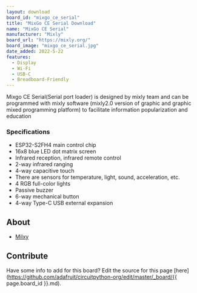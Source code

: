 ```yaml
---
layout: download
board_id: "mixgo_ce_serial"
title: "MixGo CE Serial Download"
name: "MixGo CE Serial"
manufacturer: "Mixly"
board_url: "https://mixly.org/"
board_image: "mixgo_ce_serial.jpg"
date_added: 2022-5-22
features:
  - Display
  - Wi-Fi
  - USB-C
  - Breadboard-Friendly
---
```


Mixgo CE Serial(Serial port loader) is designed by mixly team and can be programmed with mixly software (mixly2.0 version of graphic and graphic mixed programming platform) to facilitate information popularization and education
### Specifications

* ESP32-S2FH4 main control chip
* 16x8 blue LED dot matrix screen
* Infrared reception, infrared remote control
* 2-way infrared ranging
* 4-way capacitive touch
* There are sensors for temperature, light, sound, acceleration, etc.
* 4 RGB full-color lights
* Passive buzzer
* 6-way mechanical button
* 4-way Type-C USB external expansion

## About
* [Milxy](https://mixly.org/)

## Contribute
Have some info to add for this board? Edit the source for this page [here](https://github.com/adafruit/circuitpython-org/edit/master/_board/{{ page.board_id }}.md).
